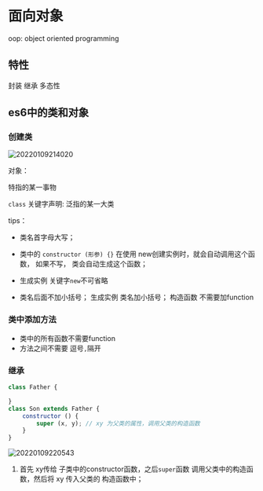 # 面向对象

oop:
object oriented programming


## 特性

 封装 继承 多态性


## es6中的类和对象
### 创建类

![20220109214020](https://xd-imgsubmit.oss-cn-beijing.aliyuncs.com/images/20220109214020.png)

对象：

特指的某一事物

`class`  关键字声明:  泛指的某一大类

tips：
- 类名首字母大写；
- 类中的 `constructor (形参) {}` 在使用 new创建实例时，就会自动调用这个函数， 如果不写， 类会自动生成这个函数；

- 生成实例 关键字`new`不可省略
- 类名后面不加小括号； 生成实例 类名加小括号； 构造函数 不需要加function

### 类中添加方法

- 类中的所有函数不需要function
- 方法之间不需要 逗号`,`隔开

### 继承

```js
class Father {

}
class Son extends Father {
    constructor () {
        super (x, y); // xy 为父类的属性，调用父类的构造函数
    }
}
```

![20220109220543](https://xd-imgsubmit.oss-cn-beijing.aliyuncs.com/images/20220109220543.png)

1. 首先 xy传给 子类中的constructor函数，之后`super`函数 调用父类中的构造函数，然后将 xy 传入父类的 构造函数中；